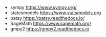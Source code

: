 * sympy https://www.sympy.org/
* statesmodels https://www.statsmodels.org
* patsy https://patsy.readthedocs.io/
* SageMath https://www.sagemath.org/
* gmpy2 https://gmpy2.readthedocs.io
